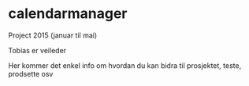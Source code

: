 # calendarmanager
Project 2015 (januar til mai)

Tobias er veileder

Her kommer det enkel info om hvordan du kan bidra til prosjektet, teste, prodsette osv
